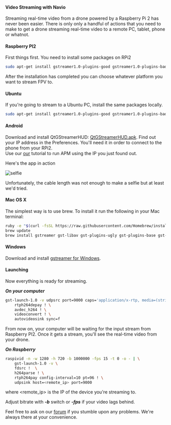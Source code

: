 #### Video Streaming with Navio

Streaming real-time video from a drone powered by a Raspberry Pi 2 has never been easier.  There is only only a handful of actions that you need to make to get a drone streaming real-time video to a remote PC, tablet, phone or whatnot.

#### Raspberry PI2

First things first. You need to install some packages on RPi2

```bash
sudo apt-get install gstreamer1.0-plugins-good gstreamer1.0-plugins-bad gstreamer1.0-libav
```

After the installation has completed you can choose whatever platform you want to stream FPV to.

#### Ubuntu

If you're going to stream to a Ubuntu PC, install the same packages locally.

```bash
sudo apt-get install gstreamer1.0-plugins-good gstreamer1.0-plugins-bad gstreamer1.0-libav
```

#### Android

Download and install QtGStreamerHUD:
[QtGStreamerHUD.apk](http://www.emlid.com/files/QtGStreamerHUD.apk). Find out your IP address in the Preferences. You'll need it in order to connect to the phone from your RPi2.  
Use our [our](http://docs.emlid.com/Navio-APM/installation-and-running/) tutorial to run APM using the IP you just found out.

Here's the app in action

![selfie](Navio-APM/img/NavioPlus-gstreamer-selfie.png)

Unfortunately, the cable length was not enough to make a selfie but at least we'd tried. 

#### Mac OS X

The simplest way is to use brew. To install it run the following in your Mac terminal:

```bash
ruby -e "$(curl -fsSL https://raw.githubusercontent.com/Homebrew/install/master/install)"
brew update
brew install gstreamer gst-libav gst-plugins-ugly gst-plugins-base gst-plugins-bad gst-plugins-good 
```

#### Windows

Download and install [gstreamer for Windows](http://gstreamer.freedesktop.org/data/pkg/windows/1.4.5/gstreamer-1.0-x86_64-1.4.5.msi).
 
#### Launching

Now everything is ready for streaming.

***On your computer***

```bash
gst-launch-1.0 -v udpsrc port=9000 caps='application/x-rtp, media=(string)video, clock-rate=(int)90000, encoding-name=(string)H264' ! \ 
    rtph264depay ! \
    avdec_h264 ! \
    videoconvert ! \
    autovideosink sync=f
```
From now on, your computer will be waiting for the input stream from Raspberry PI2. Once it gets a stream, you'll see the real-time video from your drone.

***On Raspberry***

```bash
raspivid -n -w 1280 -h 720 -b 1000000 -fps 15 -t 0 -o - | \
    gst-launch-1.0 -v \
    fdsrc !  \
    h264parse ! \
    rtph264pay config-interval=10 pt=96 ! \ 
    udpsink host=<remote_ip> port=9000
```
where <remote_ip> is the IP of the device you're streaming to.

Adjust bitrate with ***-b*** switch or ***-fps*** if your video lags behind. 

Feel free to ask on our [forum](http://community.emlid.com) if you stumble upon any problems. We're always there at your convenience.  
